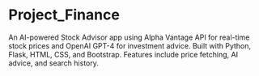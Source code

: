 # Project_Finance
An AI-powered Stock Advisor app using Alpha Vantage API for real-time stock prices and OpenAI GPT-4 for investment advice. Built with Python, Flask, HTML, CSS, and Bootstrap. Features include price fetching, AI advice, and search history.
